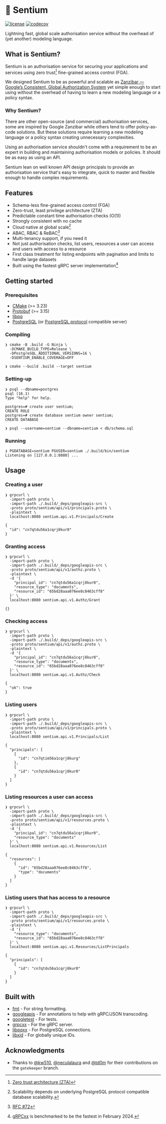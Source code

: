 # 🔐 Sentium

[![license](https://img.shields.io/badge/license-MIT-green)](https://raw.githubusercontent.com/uatuko/sentium/main/LICENSE)
[![codecov](https://codecov.io/gh/uatuko/sentium/graph/badge.svg?token=KR9MkDkk8s)](https://codecov.io/gh/uatuko/sentium)

Lightning fast, global scale authorisation service without the overhead of (yet another) modeling language.

## What is Sentium?

Sentium is an authorisation service for securing your applications and services using zero trust[^1]
fine-grained access control (FGA).

We designed Sentium to be as powerful and scalable as [Zanzibar — Google’s Consistent, Global Authorization System](https://research.google/pubs/zanzibar-googles-consistent-global-authorization-system/)
yet simple enough to start using without the overhead of having to learn a new modeling language or a policy syntax.

### Why Sentium?

There are other open-source (and commercial) authorisation services, some are inspired by Google Zanzibar
while others tend to offer policy-as-code solutions. But these solutions require learning a new modeling
language or a policy syntax creating unnecessary complexities.

Using an authorisation service shouldn't come with a requirement to be an expert in building and maintaining
authorisation models or policies. It should be as easy as using an API.

Sentium lean on well known API design principals to provide an authorisation service that's easy to
integrate, quick to master and flexible enough to handle complex requirements.


## Features

* Schema-less fine-grained access control (FGA)
* Zero-trust, least privilege architecture (ZTA)
* Predictable constant time authorisation checks (O(1))
* Strongly consistent with no cache
* Cloud native at global scale[^2]
* ABAC, RBAC & ReBAC[^4]
* Multi-tenancy support, if you need it
* Not just authorisation checks, list users, resources a user can access and users with access to a resource
* First class treatment for listing endpoints with pagination and limits to handle large datasets
* Built using the fastest gRPC server implementation[^3]


## Getting started

### Prerequisites

* [CMake](https://cmake.org) (>= 3.23)
* [Protobuf](https://protobuf.dev) (>= 3.15)
* [libpq](https://www.postgresql.org/docs/current/libpq.html)
* [PostgreSQL](https://www.postgresql.org) (or [PostgreSQL protocol](https://www.postgresql.org/docs/current/protocol.html) compatible server)

### Compiling

```
❯ cmake -B .build -G Ninja \
  -DCMAKE_BUILD_TYPE=Release \
  -DPostgreSQL_ADDITIONAL_VERSIONS=16 \
  -DSENTIUM_ENABLE_COVERAGE=OFF
```

```
❯ cmake --build .build --target sentium
```

### Setting-up

```
❯ psql --dbname=postgres
psql (16.1)
Type "help" for help.

postgres=# create user sentium;
CREATE ROLE
postgres=# create database sentium owner sentium;
CREATE DATABASE
```

```
❯ psql --username=sentium --dbname=sentium < db/schema.sql
```

### Running

```
❯ PGDATABASE=sentium PGUSER=sentium ./.build/bin/sentium
Listening on [127.0.0.1:8080] ...
```


## Usage

### Creating a user

```
❯ grpcurl \
  -import-path proto \
  -import-path ./.build/_deps/googleapis-src \
  -proto proto/sentium/api/v1/principals.proto \
  -plaintext \
  localhost:8080 sentium.api.v1.Principals/Create

{
  "id": "cn7qtdu56a1cqrj8kur0"
}
```

### Granting access

```
❯ grpcurl \
  -import-path proto \
  -import-path ./.build/_deps/googleapis-src \
  -proto proto/sentium/api/v1/authz.proto \
  -plaintext \
  -d '{
    "principal_id": "cn7qtdu56a1cqrj8kur0",
    "resource_type": "documents",
    "resource_id": "65bd28aaa076ee8c8463cff8"
  }' \
  localhost:8080 sentium.api.v1.Authz/Grant

{}
```

### Checking access

```
❯ grpcurl \
  -import-path proto \
  -import-path ./.build/_deps/googleapis-src \
  -proto proto/sentium/api/v1/authz.proto \
  -plaintext \
  -d '{
    "principal_id": "cn7qtdu56a1cqrj8kur0",
    "resource_type": "documents",
    "resource_id": "65bd28aaa076ee8c8463cff8"
  }' \
  localhost:8080 sentium.api.v1.Authz/Check

{
  "ok": true
}
```

### Listing users

```
❯ grpcurl \
  -import-path proto \
  -import-path ./.build/_deps/googleapis-src \
  -proto proto/sentium/api/v1/principals.proto \
  -plaintext \
  localhost:8080 sentium.api.v1.Principals/List

{
  "principals": [
    {
      "id": "cn7qtim56a1cqrj8kurg"
    },
    {
      "id": "cn7qtdu56a1cqrj8kur0"
    }
  ]
}
```

### Listing resources a user can access

```
❯ grpcurl \
  -import-path proto \
  -import-path ./.build/_deps/googleapis-src \
  -proto proto/sentium/api/v1/resources.proto \
  -plaintext \
  -d '{
    "principal_id": "cn7qtdu56a1cqrj8kur0",
    "resource_type": "documents"
  }' \
  localhost:8080 sentium.api.v1.Resources/List

{
  "resources": [
    {
      "id": "65bd28aaa076ee8c8463cff8",
      "type": "documents"
    }
  ]
}
```

### Listing users that has access to a resource

```
❯ grpcurl \
  -import-path proto \
  -import-path ./.build/_deps/googleapis-src \
  -proto proto/sentium/api/v1/resources.proto \
  -plaintext \
  -d '{
    "resource_type": "documents",
    "resource_id": "65bd28aaa076ee8c8463cff8"
  }' \
  localhost:8080 sentium.api.v1.Resources/ListPrincipals

{
  "principals": [
    {
      "id": "cn7qtdu56a1cqrj8kur0"
    }
  ]
}
```


## Built with

* [fmt](https://github.com/fmtlib/fmt) - For string formatting.
* [googleapis](https://github.com/googleapis/googleapis) - For annotations to help with gRPC/JSON transcoding.
* [googletest](https://github.com/google/googletest) - For tests.
* [grpcxx](https://github.com/uatuko/grpcxx) - For the gRPC server.
* [libpqxx](https://github.com/jtv/libpqxx) - For PostgreSQL connections.
* [libxid](https://github.com/uatuko/libxid) - For globally unique IDs.


## Acknowledgments

* Thanks to [@kw510](https://github.com/kw510), [@neculalaura](https://github.com/neculalaura) and [@td0m](https://github.com/td0m)
for their contributions on the `gatekeeper` branch.

[^1]: [Zero trust architecture (ZTA)](https://en.wikipedia.org/wiki/Zero_trust_security_model)
[^2]: Scalability depends on underlying PostgreSQL protocol compatible database scalability.
[^3]: [gRPCxx](https://github.com/uatuko/grpcxx) is benchmarked to be the fastest in February 2024.
[^4]: [RFC #72](https://github.com/uatuko/sentium/discussions/72)
